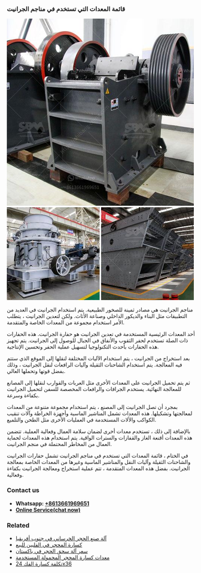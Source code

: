 <h3>قائمة المعدات التي تستخدم في مناجم الجرانيت</h3><img src='1701852571.jpg' alt=''><p>مناجم الجرانيت هي مصادر ثمينة للصخور الطبيعية. يتم استخدام الجرانيت في العديد من التطبيقات مثل البناء والديكور الداخلي وصناعة الأثاث. ولكن لتعدين الجرانيت ، يتطلب الأمر استخدام مجموعة من المعدات الخاصة والمتقدمة.</p><p>أحد المعدات الرئيسية المستخدمة في تعدين الجرانيت هو حفارة الجرانيت. هذه الحفارات ذات الصلة تستخدم لحفر الثقوب والأنفاق في الجبال للوصول إلى الجرانيت. يتم تجهيز هذه الحفارات بأحدث التكنولوجيا لتسهيل عملية الحفر وتحسين الإنتاجية.</p><p>بعد استخراج من الجرانيت ، يتم استخدام الآليات المختلفة لنقلها إلى الموقع الذي ستتم فيه المعالجة. يتم استخدام الشاحنات الثقيلة وآليات الرافعات لنقل الجرانيت ، وذلك بفضل قوتها وتحملها العالي.</p><p>ثم يتم تحميل الجرانيت على المعدات الأخرى مثل العربات والقوارب لنقلها إلى المصانع للمعالجة النهائية. يستخدم الجرافات والرافعات المخصصة للسفن لتحميل الجرانيت بكفاءة وسرعة.</p><p>بمجرد أن تصل الجرانيت إلى المصنع ، يتم استخدام مجموعة متنوعة من المعدات لمعالجتها وتشكيلها. هذه المعدات تشمل المناشير الماسية وأجهزة الخراطة وآلات تنقيب الكواكب والألات المستخدمة في العمليات الأخرى مثل الطحن والتلميع.</p><p>بالإضافة إلى ذلك ، تستخدم معدات أخرى لضمان سلامة العمال وفعالية العملية. تتضمن هذه المعدات أقنعة الغاز والقفازات والسترات الواقية. يتم استخدام هذه المعدات لحماية العمال من المخاطر المحتملة في منجم الجرانيت.</p><p>في الختام ، قائمة المعدات التي تستخدم في مناجم الجرانيت تشمل حفارات الجرانيت والشاحنات الثقيلة وآليات النقل والمناشير الماسية وغيرها من المعدات الخاصة بمعالجة الجرانيت. بفضل هذه المعدات المتقدمة ، تتم عملية استخراج ومعالجة الجرانيت بكفاءة وفعالية.</p><h3>Contact us</h3><ul><li><strong>Whatsapp:&nbsp;<a href="https://wa.me/8613661969651">+8613661969651</a></strong></li><li><a href="https://swt.shibang-china.com/?git&amp;zhl&amp;قائمة المعدات التي تستخدم في مناجم الجرانيت"><strong>Online Service(chat now)</strong></a></li></ul><h3>Related</h3><ul><li><a href='آلة صنع الحجر الخرساني في جنوب أفريقيا.md'>آلة صنع الحجر الخرساني في جنوب أفريقيا</a></li><li><a href='كسارة المحجر في الفلبين للبيع.md'>كسارة المحجر في الفلبين للبيع</a></li><li><a href='سعر آلة سحق الحجر في باكستان.md'>سعر آلة سحق الحجر في باكستان</a></li><li><a href='معدات كسارة المحجر المحمولة المستخدمة.md'>معدات كسارة المحجر المحمولة المستخدمة</a></li><li><a href='تكلفة كسارة الفك 24x36.md'>تكلفة كسارة الفك 24x36</a></li></ul>